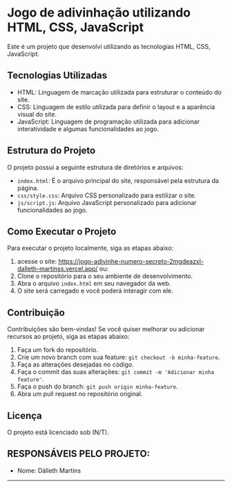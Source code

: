 # Jogo de adivinhação utilizando HTML, CSS, JavaScript 

Este é um projeto que desenvolvi utilizando as tecnologias HTML, CSS, JavaScript. 


## Tecnologias Utilizadas

- HTML: Linguagem de marcação utilizada para estruturar o conteúdo do site.
- CSS: Linguagem de estilo utilizada para definir o layout e a aparência visual do site.
- JavaScript: Linguagem de programação utilizada para adicionar interatividade e algumas funcionalidades ao jogo.
  
## Estrutura do Projeto

O projeto possui a seguinte estrutura de diretórios e arquivos:

- `index.html`: É o arquivo principal do site, responsável pela estrutura da página.
- `css/style.css`: Arquivo CSS personalizado para estilizar o site.
- `js/script.js`: Arquivo JavaScript personalizado para adicionar funcionalidades ao jogo.


## Como Executar o Projeto

Para executar o projeto localmente, siga as etapas abaixo:

1. acesse o site: https://jogo-adivinhe-numero-secreto-2mgdeazxl-dalleth-martinss.vercel.app/
ou: 
1. Clone o repositório para o seu ambiente de desenvolvimento.
2. Abra o arquivo `index.html` em seu navegador da web.
3. O site será carregado e você poderá interagir com ele.

## Contribuição

Contribuições são bem-vindas! Se você quiser melhorar ou adicionar recursos ao projeto, siga as etapas abaixo:

1. Faça um fork do repositório.
2. Crie um novo branch com sua feature: `git checkout -b minha-feature`.
3. Faça as alterações desejadas no código.
4. Faça o commit das suas alterações: `git commit -m 'Adicionar minha feature'`.
5. Faça o push do branch: `git push origin minha-feature`.
6. Abra um pull request no repositório original.

## Licença

O projeto está licenciado sob (N/T).

## RESPONSÁVEIS PELO PROJETO:

- Nome: Dálleth Martins

---
